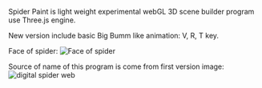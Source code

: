 Spider Paint is light weight experimental webGL 3D scene builder program use Three.js engine.

New version include basic Big Bumm like animation: V, R, T key. 

Face of spider:
![Face of spider](https://lh3.googleusercontent.com/ghluXnfYO8-gmFMx0UoijHR6hB7lsoWoxy3PeO1PfDo0qYl6Q2nWJPf9wbkhJ7qnP73ZJsoKiZNc0SeQNrT_Pl4JsvNJwdqaVndiKgtI7htXyWFS74M)


Source of name of this program is come from first version image:
  ![digital spider web](https://lh3.googleusercontent.com/q5_s13DMklahZb6JKgz7mI5AyPKDxnSO3IqkuHZJi-BOWZZh0N-m4LwQScpewNW13lOiOSSLDEKsDhpJETORmkFF-tahvU0cciRLG3y9yk1q-WyPmk8)
